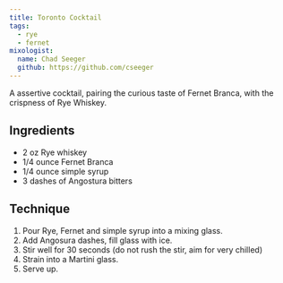 ```yaml
---
title: Toronto Cocktail
tags:
  - rye
  - fernet
mixologist:
  name: Chad Seeger
  github: https://github.com/cseeger
---
```


A assertive cocktail, pairing the curious taste of Fernet Branca, with the crispness of Rye Whiskey.


Ingredients
-----------

* 2 oz Rye whiskey
* 1/4 ounce Fernet Branca
* 1/4 ounce simple syrup
* 3 dashes of Angostura bitters


Technique
-----------

1. Pour Rye, Fernet and simple syrup into a mixing glass.
2. Add Angosura dashes, fill glass with ice.
3. Stir well for 30 seconds (do not rush the stir, aim for very chilled)
4. Strain into a Martini glass.
5. Serve up.